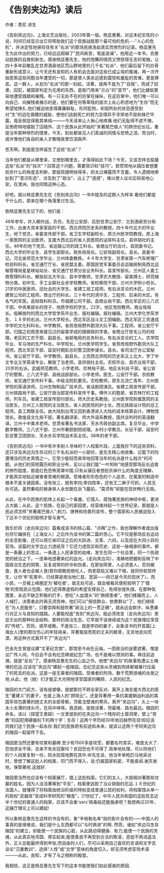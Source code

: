 # 《告别夹边沟》读后

作者：悉尼 进生

《告别夹边沟》，上海文艺出版社，2003年第一版。杨显惠著。对这本纪实性的小说，时间已经显示出它将帮助我们这个民族战胜那个最可怕的危机---"人心的危机"，并决定性地保存住有关"右派"的那场民族浩劫真实而惨烈的记录。杨显惠先生为此作出的努力，已经远远超越了"民间疾苦，笔底波澜"，他用这一本书，去推动民族的自救和新生。感谢杨显惠先生，他的饱蘸同情而又愤怒得无言的笔触，让四十多年前散乱在甘肃酒泉地区荒山野地里的几千名"右派"、他们最后留下的白骨重新形成意义，让今天还有良知的人有机会去面对这些已成尘埃的冤魂，再一次开始思索这些同胞当年遭受的一切，那是使人类永远感到震惊和羞耻的苦难，更是罪恶。这一群人，从划为"右派"的那一刻起，活著，就再不是为了"自我"，而成了奴隶、囚犯，被国家判定为无用的东西，是衙门用来"示众"的"首节"，他们比蝼蚁更易地遭受践踏和摧残。有一只无处不在的巨掌在操纵，在这巨掌中，他们唯一可以向自己、向摧残者展示的是，他们要在何等卑贱的层次上处心积虑地为"生存"而无希望地挣扎.他们被迫地变得寡廉鲜耻，形同髭狗，却因所处的状态感受到对"生"的迫在眉睫的威胁，使他们逃脱死亡的努力显得异乎寻常地不屈和锋芒毕露，竟反倒显得极其单纯———今天读来让人揪心地疼痛.他们无耻得不遮不掩，反倒奇特地摆脱了囚墙外、这个民族从此开始的"夹著尾巴做人"的跨世纪长征。重提当年那种惨烈的情景，今天，到处都易见人们真诚的同情与悲愤之泪，而当时，或许惟他们各自的亲人才敢暗夜里饮泪吞声.

苍天啊，到底是怎样诞生了这些"右派"？

当年他们都是从哪里来，又想到哪里去，才落得如此下场？今天，又该怎样去掂量这些"右派"的"挡次"？回答这个问题，需要常识和"技巧"。若惯常地从镇压者想要扼杀什么的角度去判断，那就简捷明快得多，却太过裸露而不含蓄，令人遗撼地牵扯到了"意识形态"、涉及到了"政治"，沾上了"道德"，难以使人议论后轻易地心安。在澳洲，我也同情这种心态。

好吧，就以杨显惠先生在《告别夹边沟》一书中提及的这群人为样本.看他们都是干什么的，原来在哪个角落里讨生活。

依杨显惠先生记下的，他们是：

48年参军，并入朝作战，负伤，先在公安部、后到甘肃公安厅、又到酒泉劳分局工作，出身大资本家家庭的干部。西北师院历史系的教授。四十年代北大的毕业生，地下党员，省委宣传部干部。省卫生学校副校长、原兰州医学院教授。原上海一家医院的主治医师，支援大西北后的省人民医院的泌尿科主任。县供销社的主任。46年的地下党员、省运输公司的政工科长。省商业厅的会计。县团委书记。西北大学的毕业生、县学生部部长。税务局局长。公安局副局长。县长。县委书记。河北省师范大学毕业、兰州体委教练。４４年大学生、甘肃省第一汽车修理厂检验科科长。省交通厅厅长、省民盟主委。原国民党军事委员会运输统制局西北运输管理局星星峡站站长、省交通厅甘肃分会业务科长。县宣传部长。兰州区人委工商管理科科长。解放前北大毕业、县中学教师。甘肃农大教授、留美搏士，研究植物分类。初中生、手工业联社业余学校教师。省检察院干部。兰州大学附小校长。21岁的中医医师。旧社会的大学生、省建工局工程师。有右派言论的木匠。兰州建筑公司的工程师。商业厅的科长。三十年代的清华生、工程师、后来的木匠。有名气的军医。县财政科科员。市城建公司干部。县商业局干部。西北军区的三八式干部。中央某部长的侄子、地质学校的学生，22岁。地区党校教师。商业局局长。临解放时的西北大学哲学系毕业生、报社编辑。报社编辑。兰州大学化学系学生、１８岁的右派。兰州大学校长。西北军区战斗文工团编剧。西北军区工农速成中学的文化科科长。中学教师。省劳改局野外勘测大队干事。工程师。省公安厅干部。归国之初周恩来接见过的留美学成的搞钢铁的学者。省商业厅皮毛公司的经理。老区的工农干部、副县长。省邮电局的总务科长。有右派言论的工人。农学院毕业、军马场的生产科长。中学校长。兰州医学院学生。省劳改局野外勘测大队工程师。西北军区干部、延安时期彭总的警卫团参谋长。县长。省司法厅办公室秘书。省公安厅干部。中学教师。副县长。上完西北师院的历史系又上北大，学了中文专业又学英语专业，解放了当老师。县供销社主任。农校毕业、县农业局干部，20岁的右派。武威师范教师。小学老师。农林局干部。地区水利处干部。省公安厅的警察。三八式干部、县统战部部长。小学老师。医生。公安厅干部。农校教师。省交通厅宣传科干事。中级法院机要员。农校教师。原东北流亡青年、兰州医学院的英语讲师。兰州生物制品厂技术员。省话剧团演员。省建工局宣传部干部。兰州铁路局干部。公安厅政治部宣传科宣传干事。傅作义的胞弟、省农林厅的工程师。列车员。省建工局宣传部付部长。师大历史系教授。兰州医学院附属医院的主治医生。兰州工人医院的主治医生。省人民医院的护士长。西北铁路设计院的总工程师。县工商联主任。由大陆到台湾又回到香港进入大陆的成本核算会计。博物馆馆长。敦煌县文化局干部。著名翻译家、师大外语系教授，国共谈判时的英语翻译。兰州十中美术老师。甘肃省著名书法家、天水市政协副主席。复旦毕业、中学数学教师。三八式干部、兰州市秦腔剧院经理。乡村小学教员。长征干部、延安时彭总警卫团团长、天水步兵学院战术系主任。38年的老干部。

《告别夹边沟》一书中有许多耐人寻味的个人档案片段，上面我抄下的这些资料，还只涉及夹边沟生存过的三千名右派的一小部份，是先生精心地收集、记载下的险遭埋没的历史真情之一。它至少能轻而易举地回答当年的右派是什么档次"的问题。从他们的简短履历和职业分布，足以让我们能"一叶知秋"地感受那场反右迫害的惨烈程度，那是红色恐怖笼罩中国.只有从镇压者想扼杀掉什么的角度去理解，才能真实地贴近被害者苦难的根源。受难者形形色色的个人追求，在冤案的制造中根本不是关键因素。没有张三，就有李四;李四侥幸，还有王二麻子可抓，人民无处可逃。虽然秦桧的替身铁人永世跪在岳飞墓前，“莫须有”却能在现世畅行无阻。

从此，在中华民族的肌体上长起一个毒瘤，它侵入、腐蚀著民族的神经中枢，更进占大脑；从此，这个民族，在自己的家园里，经营维持起一个世界纪录，那就是人民必须怎样"夹著尾巴做人";刺刀、镣铐和伪善的宣传，整个国家和人民被迫投入了近半个世纪的聪明才智与勇气。

我乐於将〔走向夹边沟〕篇看成该书的核心篇、"点睛"之作，我也理解作者或出版社将它编排在〔上海女人〕之后作为该书的第二篇的苦心。它不仅是那场反右运动的全息影像，还可以用它来印证之后的大跃进、文革、六四，以及现在大同小异的官场。该篇的文字岂止力透纸背？它还力透现实和历史、这些一脉相承的事件。都是一条藤上的苦瓜，一条道上人民承受的劫难，发生在同一个社会里，同一个执政党的统治之下。一连串地透著紫红的血光。〔走向夹边沟〕，准确地把握和反映了中国政治生态的阴鸷、反复成常的奸诈和伪善，在那张网里，人必须食人，否则被食，食人者也会被人食(若你胆敢拒绝吃人，肉老筋枯又难以下咽，就将你软禁终生，让你'牢'死寓中，已经算是相当地仁慈、宽容——但已是今天的现状了）。而小民，一旦被上峰圈定为'被吃者'，就无处可逃，就会被看风使舵般明了了‘猎物’的旁观民众包围，他们还得靠虚假的希望支撑自己，免得张惶失措。在那种氛围里，永远不缺乏积极的打手，想吃"人血馒头"的"肺痨患者"。他们蜂踊而上，人人喊打，决策者此时再无须劳神，他们可以"相信群众、依靠群众"了，他们继续在"为人民服务"。只要崇拜和鼓吹著"政治上的一贯正确"，就永远会默许、纵恿暴行对正义与良知的践踏。人要能彻底"告别"夹边沟，就必须改变〔走向夹边沟〕里显示出的那种社会结构、那样的政治生态，它早就不该继续成为这个民族理应享受的"传统"。否则，或早或晚，不是张三、就是李四的妻子，会象该书的开首篇[上海女人]里的那位伤心的年轻母亲，背著冤屈而死的丈夫的骸骨，无言地走向荒漠，用这种方式离开不了"夹边沟"!

巴金先生曾提议建"文革纪念馆"，那馆至今尚在云端，一团政治的迷雾遮著，惟提议广传人间。今后会不会有纪念碑或纪念广场，也不是难以预测的事。再往前追溯，就是"反右"了。感谢杨显惠先生的心血之作。他使"夹边沟"的故事免遭尘土掩埋的厄运.应该在"夹边沟"建起一座陵园，去纪念这些从灵魂到肉体都被暴行压扁了的死去的右派。这是一座无辜者的陵园，受难者的刑场，数千荒野游魂的永居之地;从此，他（她）们才能正大光明地享受国家的睠顾、人民的纪念。

陵园的大门前方，该有座塑像，就塑那位不顾全家反对、离开上海支援大西北的医生"董建义"的妻子，也是上海人的"顾晓云"。还是背著用一条抗美援朝战利品的美国军毯包裹著的她丈夫的全部骨骸，顶着戈壁滩的寒风，离开"夹边沟"，头上一块太小太薄的绿头巾，在风中哆嗦。我选她，是她活著，但最难、路也最远。陵园的命名，该以〔探望王景超〕一文里提到的在夹边沟一个残存的土窑洞里，壁上"劳教"的囚犯用硬器刻下的两个字：生存！这两个字历经30年依旧赫然在目!却应该同我们这个民族一起永存.我们的民族若有前途和未来，就该让这两个字同夹边沟的陵园一起留传下去。

陵园里当然还要有坟冢和墓碑.至少有1500多座坟茔，都要名符其实，难度太大了.恐怕求全不得，古来不有衣冠冢吗？衣冠恐也不可得了.简单地处理，可以将他们的个人挡案复制一份，防水防腐地葬在其中.听先生说，他当年单枪匹马地采访时，曾想了解这批人的档案，叩门而不得入，说:仍属国家机密，不能查阅.谢天谢地，保管著呢.这就好.

陵园里当然也应该有个档案展厅，摆上这批档案。它们的主人，大抵相对著那些坟墓的姓名，因为人没活著等到"平反"，档案便逃脱了当众销毁的厄运.１８世纪的法国人，就懂得了将档案由统治阶级的特权变成普通公民的权利，将档案馆从单一的政权"武器库"变成科学研究的"粮食"，21世纪了，中华人民共和国的这批死去近半个世纪的普通人的档案，应该不会象'sars'病毒般还能施虐吧？我想再过20年，这展厅理论上可以建起!

所以象杨显惠先生这样的书会有的，象"辛格勒名单"般的影片会有的——中国人的事真的是很难说，我们是什么东西都可以"与时俱进"的啊. 然而，诸如"夹边沟生存陵园"的建立，却能使一个民族的心脏，从此跳动得健康、有力;能使一个民族的灵魂，从此真实地浑圆、厚实起来;能使善良不再受到合法的欺凌，恶徒不再消遥法外，正义总能最终得到申张;而自由的人们，尽可以采用自己喜欢的言语和文字去谈论"沉重教训"、选择“人性”或“文学”意味的角度切入，却无须考虑官场术语———从此，良知，才有了与之相称的殿堂。

我相信，这正是杨显惠先生写下的这本书能使我们如此感奋的原因.
